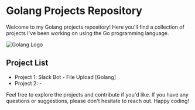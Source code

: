 # Golang Projects Repository

Welcome to my Golang projects repository! Here you'll find a collection of projects I've been working on using the Go programming language.

![Golang Logo](https://encrypted-tbn0.gstatic.com/images?q=tbn:ANd9GcQhcQ3xh5vaHvS0tVk24u2_7i0_NN4ysKvaqw&usqp=CAU)

## Project List

- Project 1: Slack Bot - File Upload [Golang]
- Project 2: -



Feel free to explore the projects and contribute if you'd like. If you have any questions or suggestions, please don't hesitate to reach out. 
Happy coding!

